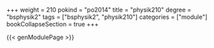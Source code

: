 +++
weight = 210
pokind = "po2014"
title = "physik210"
degree = "bsphysik2"
tags = ["bsphysik2", "physik210"]
categories = ["module"]
bookCollapseSection = true
+++

{{< genModulePage >}}
